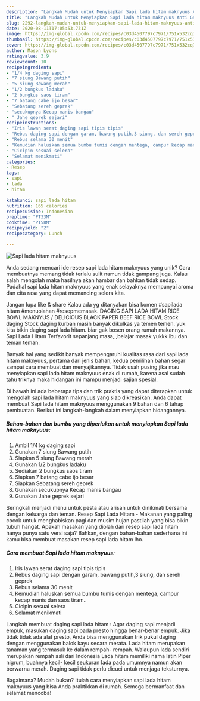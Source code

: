```yaml
---
description: "Langkah Mudah untuk Menyiapkan Sapi lada hitam maknyuus Anti Gagal"
title: "Langkah Mudah untuk Menyiapkan Sapi lada hitam maknyuus Anti Gagal"
slug: 2292-langkah-mudah-untuk-menyiapkan-sapi-lada-hitam-maknyuus-anti-gagal
date: 2020-08-11T17:05:53.731Z
image: https://img-global.cpcdn.com/recipes/c03d4507797c7971/751x532cq70/sapi-lada-hitam-maknyuus-foto-resep-utama.jpg
thumbnail: https://img-global.cpcdn.com/recipes/c03d4507797c7971/751x532cq70/sapi-lada-hitam-maknyuus-foto-resep-utama.jpg
cover: https://img-global.cpcdn.com/recipes/c03d4507797c7971/751x532cq70/sapi-lada-hitam-maknyuus-foto-resep-utama.jpg
author: Mason Lyons
ratingvalue: 3.9
reviewcount: 10
recipeingredient:
- "1/4 kg daging sapi"
- "7 siung Bawang putih"
- "5 siung Bawang merah"
- "1/2 bungkus ladaku"
- "2 bungkus saos tiram"
- "7 batang cabe ijo besar"
- "Sebatang sereh geprek"
- "secukupnya Kecap manis bangau"
- " Jahe geprek sejari"
recipeinstructions:
- "Iris lawan serat daging sapi tipis tipis"
- "Rebus daging sapi dengan garam, bawang putih,3 siung, dan sereh geprek"
- "Rebus selama 30 menit"
- "Kemudian haluskan semua bumbu tumis dengan mentega, campur kecap manis dan saos tiram.."
- "Cicipin sesuai selera"
- "Selamat menikmati"
categories:
- Resep
tags:
- sapi
- lada
- hitam

katakunci: sapi lada hitam 
nutrition: 165 calories
recipecuisine: Indonesian
preptime: "PT33M"
cooktime: "PT58M"
recipeyield: "2"
recipecategory: Lunch

---
```



![Sapi lada hitam maknyuus](https://img-global.cpcdn.com/recipes/c03d4507797c7971/751x532cq70/sapi-lada-hitam-maknyuus-foto-resep-utama.jpg)

Anda sedang mencari ide resep sapi lada hitam maknyuus yang unik? Cara membuatnya memang tidak terlalu sulit namun tidak gampang juga. Kalau salah mengolah maka hasilnya akan hambar dan bahkan tidak sedap. Padahal sapi lada hitam maknyuus yang enak selayaknya mempunyai aroma dan cita rasa yang dapat memancing selera kita.

Jangan lupa like &amp; share Kalau ada yg ditanyakan bisa komen #sapilada hitam #menuolahan #resepmemasak. DAGING SAPI LADA HITAM RICE BOWL MAKNYUS / DELICIOUS BLACK PAPER BEEF RICE BOWL Stock daging Stock daging kurban masih banyak dikulkas ya temen temen. yuk kita bikin daging sapi lada hitam. biar gak bosen orang rumah makannya. Sapi Lada Hitam Terfavorit sepanjang masa,,,belajar masak yukkk ibu dan teman teman.

Banyak hal yang sedikit banyak mempengaruhi kualitas rasa dari sapi lada hitam maknyuus, pertama dari jenis bahan, kedua pemilihan bahan segar sampai cara membuat dan menyajikannya. Tidak usah pusing jika mau menyiapkan sapi lada hitam maknyuus enak di rumah, karena asal sudah tahu triknya maka hidangan ini mampu menjadi sajian spesial.


Di bawah ini ada beberapa tips dan trik praktis yang dapat diterapkan untuk mengolah sapi lada hitam maknyuus yang siap dikreasikan. Anda dapat membuat Sapi lada hitam maknyuus menggunakan 9 bahan dan 6 tahap pembuatan. Berikut ini langkah-langkah dalam menyiapkan hidangannya.

<!--inarticleads1-->

##### Bahan-bahan dan bumbu yang diperlukan untuk menyiapkan Sapi lada hitam maknyuus:

1. Ambil 1/4 kg daging sapi
1. Gunakan 7 siung Bawang putih
1. Siapkan 5 siung Bawang merah
1. Gunakan 1/2 bungkus ladaku
1. Sediakan 2 bungkus saos tiram
1. Siapkan 7 batang cabe ijo besar
1. Siapkan Sebatang sereh geprek
1. Gunakan secukupnya Kecap manis bangau
1. Gunakan  Jahe geprek sejari


Seringkali menjadi menu untuk pesta atau arisan untuk dinikmati bersama dengan keluarga dan teman. Resep Sapi Lada Hitam - Makanan yang paling cocok untuk menghabiskan pagi dan musim hujan pastilah yang bisa bikin tubuh hangat. Apakah masakan yang diolah dari resep sapi lada hitam hanya punya satu versi saja? Bahkan, dengan bahan-bahan sederhana ini kamu bisa membuat masakan resep sapi lada hitam lho. 

<!--inarticleads2-->

##### Cara membuat Sapi lada hitam maknyuus:

1. Iris lawan serat daging sapi tipis tipis
1. Rebus daging sapi dengan garam, bawang putih,3 siung, dan sereh geprek
1. Rebus selama 30 menit
1. Kemudian haluskan semua bumbu tumis dengan mentega, campur kecap manis dan saos tiram..
1. Cicipin sesuai selera
1. Selamat menikmati


Langkah membuat daging sapi lada hitam : Agar daging sapi menjadi empuk, masukan daging sapi pada presto hingga benar-benar empuk. Jika tidak tidak ada alat presto, Anda bisa menggunakan trik pukul daging dengan menggunakan balok kayu secara merata. Lada hitam merupakan tanaman yang termasuk ke dalam rempah- rempah. Walaupun lada sendiri merupakan rempah asli dari Indonesia Lada hitam memiliki nama latin Piper nigrum, buahnya kecil- kecil seukuran lada pada umumnya namun akan berwarna merah. Daging sapi tidak perlu dicuci untuk menjaga teksturnya. 

Bagaimana? Mudah bukan? Itulah cara menyiapkan sapi lada hitam maknyuus yang bisa Anda praktikkan di rumah. Semoga bermanfaat dan selamat mencoba!
